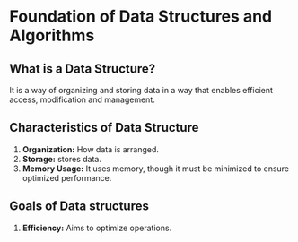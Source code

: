 # Foundation of Data Structures and Algorithms

## What is a Data Structure?
It is a way of organizing and storing data in a way that enables efficient access, modification and management.

## Characteristics of Data Structure
1. **Organization:** How data is arranged.
2. **Storage:** stores data.
3. **Memory Usage:** It uses memory, though it must be minimized to ensure optimized performance.

## Goals of Data structures
1. **Efficiency:** Aims to optimize operations.
